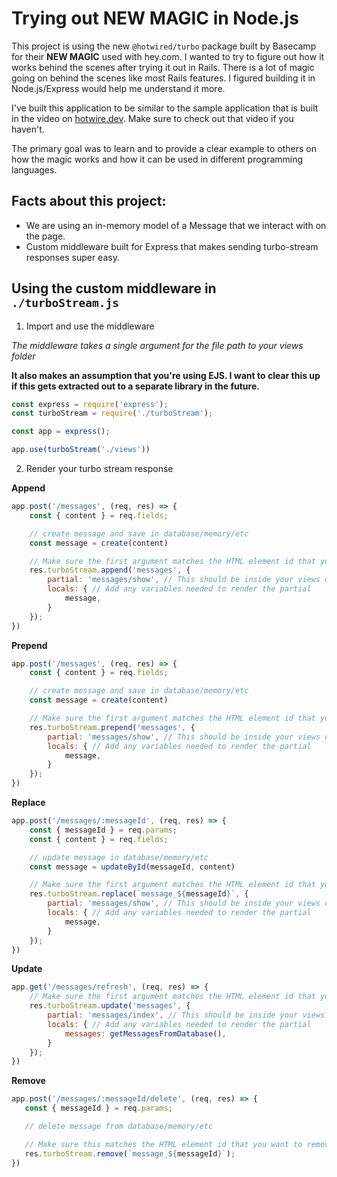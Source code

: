 # Trying out NEW MAGIC in Node.js

This project is using the new `@hotwired/turbo` package built by Basecamp for their **NEW MAGIC** used with hey.com. I wanted to try to figure out how it works behind the scenes after trying it out in Rails. There is a lot of magic going on behind the scenes like most Rails features. I figured building it in Node.js/Express would help me understand it more.

I've built this application to be similar to the sample application that is built in the video on [hotwire.dev](https://hotwire.dev). Make sure to check out that video if you haven't.

The primary goal was to learn and to provide a clear example to others on how the magic works and how it can be used in different programming languages.

## Facts about this project:

 - We are using an in-memory model of a Message that we interact with on the page.
 - Custom middleware built for Express that makes sending turbo-stream responses super easy.

 ## Using the custom middleware in `./turboStream.js`

 1. Import and use the middleware

 _The middleware takes a single argument for the file path to your views folder_

 **It also makes an assumption that you're using EJS. I want to clear this up if this gets extracted out to a separate library in the future.**

 ```js
 const express = require('express');
 const turboStream = require('./turboStream');

 const app = express();

 app.use(turboStream('./views'))
 ```

 2. Render your turbo stream response

 **Append**

```js
app.post('/messages', (req, res) => {
    const { content } = req.fields;

    // create message and save in database/memory/etc
    const message = create(content)

    // Make sure the first argument matches the HTML element id that you want to append a child to
    res.turboStream.append('messages', {
        partial: 'messages/show', // This should be inside your views directory as views/messages/show.ejs
        locals: { // Add any variables needed to render the partial
            message,
        }
    });
})
```

**Prepend**

```js
app.post('/messages', (req, res) => {
    const { content } = req.fields;

    // create message and save in database/memory/etc
    const message = create(content)

    // Make sure the first argument matches the HTML element id that you want to prepend a child to
    res.turboStream.prepend('messages', {
        partial: 'messages/show', // This should be inside your views directory as views/messages/show.ejs
        locals: { // Add any variables needed to render the partial
            message,
        }
    });
})
```

**Replace**

```js
app.post('/messages/:messageId', (req, res) => {
    const { messageId } = req.params;
    const { content } = req.fields;

    // update message in database/memory/etc
    const message = updateById(messageId, content)

    // Make sure the first argument matches the HTML element id that you want to replace
    res.turboStream.replace(`message_${messageId}`, {
        partial: 'messages/show', // This should be inside your views directory as views/messages/show.ejs
        locals: { // Add any variables needed to render the partial
            message,
        }
    });
})
```

**Update**

```js
app.get('/messages/refresh', (req, res) => {
    // Make sure the first argument matches the HTML element id that you want to update
    res.turboStream.update('messages', {
        partial: 'messages/index', // This should be inside your views directory as views/messages/index.ejs
        locals: { // Add any variables needed to render the partial
            messages: getMessagesFromDatabase(),
        }
    });
})
```

 **Remove**

 ```js
app.post('/messages/:messageId/delete', (req, res) => {
    const { messageId } = req.params;

    // delete message from database/memory/etc

    // Make sure this matches the HTML element id that you want to remove from the DOM
    res.turboStream.remove(`message_${messageId}`);
})
```
